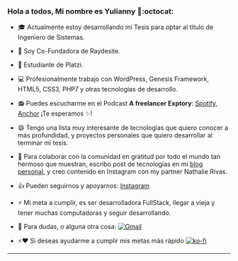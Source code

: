 ### Hola a todos, Mi nombre es Yulianny 👋:octocat:


- :mortar_board: Actualmente estoy desarrollando mi Tesis para optar al título de Ingeniero de Sistemas.

- 🌱 Soy Co-Fundadora de Raydesite. 

- :green_heart: Estudiante de Platzi.

- 💻 Profesionalmente trabajo con WordPress, Genesis Framework, HTML5, CSS3, PHP7 y otras tecnologías de desarrollo.

- :radio: Puedes escucharme en el Podcast **A freelancer Exptory**: [Spotify](https://open.spotify.com/show/6zKDGsABuGCYFlq4ZQ7SIO), [Anchor](https://anchor.fm/a-freelancer-exptory) ¡Te esperamos :sparkles:!

- 😄 Tengo una lista muy interesante de tecnologías que quiero conocer a más profundidad, y proyectos personales que quiero desarrollar al terminar mi tesis.

- 🚀 Para colaborar con la comunidad en gratitud por todo el mundo tan hermoso que muestran, escribo post de tecnologías en mi [blog personal](https://yuliannydev.me/), y creo contenido en Instagram con my partner Nathalie Rivas.

- :+1: Pueden seguirnos y apoyarnos: [Instagram](https://www.instagram.com/raydesite/)

- ⚡ Mi meta a cumplir, es ser desarrolladora FullStack, llegar a vieja y tener muchas computadoras y seguir desarrollando.

- 💬 Para dudas, o alguna otra cosa: [![Gmail](https://img.shields.io/badge/-Gmail-c14438?style=flat&logo=Gmail&logoColor=white)](mailto:yuliannybetancourtr@gmail.com)

- ⚡️❤️ Si deseas ayudarme a cumplir mis metas más rápido [![ko-fi](https://www.ko-fi.com/img/githubbutton_sm.svg)](https://ko-fi.com/H2H52F76Q)

---
